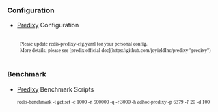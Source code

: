 ### Configuration

* [Predixy](https://github.com/joyieldInc/predixy "predixy") Configuration
    <pre><code><font face="黑体">
    Please update redis-predixy-cfg.yaml for your personal config.
    More details, please see [predix official doc](https://github.com/joyieldInc/predixy "predixy")
    </font></code></pre>

### Benchmark

* [Predixy](https://github.com/joyieldInc/predixy "predixy") Benchmark Scripts
    <pre><code><font face="黑体">redis-benchmark -t get,set -c 1000 -n 500000 -q -r 3000 -h adhoc-predixy -p 6379 -P 20 -d 100</font></code></pre>
